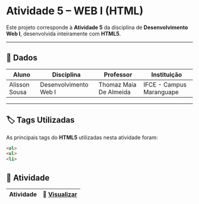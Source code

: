 # Atividade 5 – WEB I (HTML)

Este projeto corresponde à **Atividade 5** da disciplina de **Desenvolvimento Web I**, desenvolvida inteiramente com **HTML5**.  
  

---

## 📖 Dados  

| Aluno                           | Disciplina              | Professor                  | Instituição              |
|--------------------------------|-------------------------|----------------------------|--------------------------|
| Alisson Sousa | Desenvolvimento Web I  | Thomaz Maia De Almeida     | IFCE - Campus Maranguape |

---

## 🏷️ Tags Utilizadas  

As principais tags do **HTML5** utilizadas nesta atividade foram:  

```html
<ol>
<ul>
<li>
```
## 📂 Atividade

| Atividade |🔗 [Visualizar](https://alissonsco.github.io/Atividade-Web-5/) |
|-----------|---------------------------------------------------------------|
